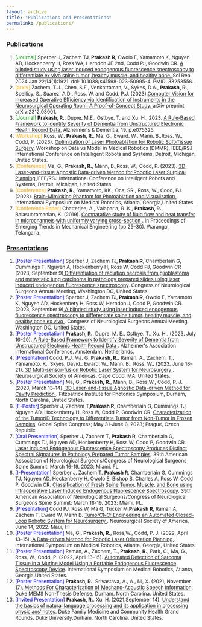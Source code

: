```yaml
---
layout: archive
title: "Publications and Presentations"
permalink: /publications/
---
```


<h3> <u>Publications</u></h3>


<ol><font size = "-1">

<li><font style="color:green">[Journal]</font> Sperber J, Zachem TJ, <b>Prakash R</b>, Owolo E, Yamamoto K, Nguyen AD, Hockenberry H, Ross WA, Herndon JE 2nd, Codd PJ, Goodwin CR. <a href= "https://www.nature.com/articles/s41598-023-50995-4"> <u>A blinded study using laser induced endogenous fluorescence spectroscopy to differentiate ex vivo spine tumor, healthy muscle, and healthy bone.</u> </a>Sci Rep. 2024 Jan 22;14(1):1921. doi: 10.1038/s41598-023-50995-4. PMID: 38253556..</li>


<li><font style="color:orange">[arxiv]</font> Zachem, T.J., Chen, S.F., Venkatraman, V., Sykes, D.A., <b>Prakash, R.</b>, Spellicy, S., Suarez, A.D., Ross, W. and Codd, P.J. (2023).<a href="https://arxiv.org/pdf/2312.03001.pdf"><u>Computer Vision for Increased Operative Efficiency via Identification of Instruments in the Neurosurgical Operating Room: A Proof-of-Concept Study.</u> </a>arXiv preprint arXiv:2312.03001. </li>

<li><font style="color:green">[Journal]</font><b> Prakash, R.</b>, Dupre, M.E., Ostbye, T. and Xu, H., 2023. <u>A Rule‐Based Framework to Identify Severity of Dementia from Unstructured Electronic Health Record Data.</u> Alzheimer's & Dementia, 19, p.e075325. </li>

<li><font style="color:orange">[Workshop]</font> Ross, W., <b>Prakash, R.</b>, Ma, G., Eward, W., Mann, B.,Ross, W., Codd, P. (2023). <u>Optimization of Laser Photoablation for Robotic Soft-Tissue Surgery</u>. Workshop on Data vs Model in Medical Robotics (DMMR), IEEE/RSJ International Conference on Intelligent Robots and Systems, Detroit, Michigan, United States.</li>

<li><font style="color:orange">[Conference]</font> Ma, G., <b>Prakash, R.</b>, Mann, B.,Ross, W., Codd, P. (2023). <a href="https://arxiv.org/pdf/2305.01524.pdf"><u>3D Laser-and-tissue Agnostic Data-driven Method for Robotic Laser Surgical Planning</u>.</a>IEEE/RSJ International Conference on Intelligent Robots and Systems, Detroit, Michigan, United States.</li>

<li><font style="color:orange">[Conference]</font> <b>Prakash, R.</b>, Yamamoto, KK., Oca, SR., Ross, W., Codd, PJ. (2023). <u>Brain-Mimicking Phantom for Photoablation and Visualization </u>. International Symposium on Medical Robotics, Atlanta, Georgia,United States.</li>

<li><font style="color:orange">[Conference Paper]</font> Chatterjee, A., Valaparla, R. K., <b>Prakash, R.</b>, Balasubramanian, K. (2019). <u>Comparative study of fluid flow and heat transfer
in microchannels with uniformly varying cross-section </u>. In Proceedings of Emerging Trends in Mechanical Engineering (pp.25–30). Warangal, Telangana.</li>

</font></ol>

<h3> <u>Presentations</u></h3>

<ol><font size = "-1">

<li><font style="color:blue">[Poster Presentation]</font> Sperber J, Zachem TJ,<b> Prakash R</b>, Chamberlain G, Cummings T, Nguyen A, Hockenberry H, Ross W, Codd PJ, Goodwin CR  (2023, September 9)<u> Differentiation of radiation necrosis from glioblastoma and metastatic lung carcinoma in pathology prepared slides using laser induced endogenous fluorescence spectroscopy</u>. Congress of Neurological Surgeons Annual Meeting, Washington DC, United States.</li>

<li><font style="color:blue">[Poster Presentation]</font> Sperber J, Zachem TJ,<b> Prakash R</b>, Owolo E, Yamamoto K, Nguyen AD, Hockenbery H, Ross W, Herndon J, Codd P, Goodwin CR. (2023, September 9)<u> A blinded study using laser induced endogenous fluorescence spectroscopy to differentiate spine tumor, healthy muscle, and healthy bone ex vivo </u>. Congress of Neurological Surgeons Annual Meeting, Washington DC, United States.</li>

<li><font style="color:blue">[Poster Presentation]</font> <b>Prakash, R.</b>, Dupre, M. E., Ostbye, T., Xu, H., (2023, July 16–20).<u> A Rule-Based Framework to Identify Severity of Dementia from Unstructured Electronic Health Record Data </u>. Alzheimer's Association International Conference, Amsterdam, Netherlands.</li>

<li><font style="color:blue">[Presentation]</font> Codd, P.J.,Ma, G.,<b>Prakash, R.</b>, Raman, A., Zachem, T., Yamamoto, K., Skyes, David., Eward, W., Mann, B., Ross, W., (2023, June 18–21).<u> 3D Multi-sensor-fusion Robotic Laser System for Neurosurgery  </u>. Neurosurgical Society of Americas, Cape Codd, MA, United States.</li>

<li><font style="color:blue">[Poster Presentation]</font> Ma, G., <b>Prakash, R.</b>, Mann, B., Ross,W., Codd, P. J. (2023, March 13–14).<u> 3D Laser-and-tissue Agnostic Data-driven Method for Cavity Prediction </u>. Fitzpatrick Institute for Photonics Symposium, Durham, North Carolina, United States.</li>

<li> <font style="color:blue">[E-Poster]</font> Sperber J, Zachem T,<b>Prakash R</b>, Chamberlain G, Cummings TJ, Nguyen AD, Hockenberry H, Ross W, Codd P, Goodwin CR. <u>Characterization of the TumorID Technology to Differentiate Tumor from Non-Tumor in Frozen Samples</u>. Global Spine Congress; May 31-June 6, 2023; Prague, Czech Republic</li>

<li> <font style="color:blue">[Oral Presentation]</font> Sperber J, Zachem T, <b>Prakash R</b>, Chamberlain G, Cummings TJ, Nguyen AD, Hockenberry H, Ross W, Codd P, Goodwin CR. <u>Laser Induced Endogenous Fluorescence Spectroscopy Produces Distinct Spectral Signatures in Pathology Prepared Tumor Samples</u>. 39th American Association of Neurological Surgeons/Congress of Neurological Surgeons Spine Summit; March 16-19, 2023; Miami, FL.</li>

<li> <font style="color:blue">[I-Presentation]</font> Sperber J, Zachem T, <b>Prakash R</b>, Chamberlain G, Cummings TJ, Nguyen AD, Hockenberry H, Owolo E, Bishop B, Charles A, Ross W, Codd P, Goodwin CR. <u>Classification of Fresh Spine Tumor, Muscle, and Bone using Intraoperative Laser Induced Endogenous Fluorescence Spectroscopy</u>. 39th American Association of Neurological Surgeons/Congress of Neurological Surgeons Spine Summit; March 16-19, 2023; Miami, FL.</li>

<li> <font style="color:blue">[Presentation]</font> Codd PJ, Ross W, Ma G, Tucker M,<b>Prakash R</b>, Raman A, Zachem T, Eward W, Mann B. <u>TumorCNC: Engineering an Automated Closed-Loop Robotic System for Neurosurgery </u>. Neurosurgical Society of America. June 14, 2022. Maui, HI</li>

<li><font style="color:blue">[Poster Presentation]</font> Ma, G., <b>Prakash, R.</b>, Ross,W., Codd, P. J. (2022, April 13–15).<u> A Data-driven Method for Robotic Laser Orientation Planning </u>. International Symposium on Medical Robotics, Atlanta, Georgia, United States.</li>

<li><font style="color:blue">[Poster Presentation]</font> Raman, A., Zachem, T.,<b> Prakash, R.</b>, Park, C., Ma, G., Ross, W., Codd, P. (2022, April 13–15). <u>Automated Detection of Sarcoma
Tissue in a Murine Model Using a Portable Endogenous Fluorescence Spectroscopy Device</u>. International Symposium on Medical Robotics, Atlanta, Georgia,United States.</li>

<li><font style="color:blue">[Poster Presentation]</font> <b>Prakash, R.</b>, Srivastava, A., A., Ni, X. (2021, November 17).<u> Methods For Characterization of Mechano-Acoustic Speech
Information</u>. Duke MEMS Non-Thesis Defense, Durham, North Carolina, United States.</li>

<li><font style="color:blue">[Invited Presentation] </font><b>Prakash, R.</b>, Xu, H. (2021,September 14). <u>Understand the basics of natural language processing and its application in processing physicians’ notes</u>. Duke Family Medicine and Community Health Grand Rounds, Duke University,Durham, North Carolina, United States. </li>


<font></ol> 





<!-- <ol>
<li><font style="color:red">[Conference Paper]</font> <b>Prakash, R.</b>, Yamamoto, KK., Oca, SR., Ross, W., Codd, PJ. (2023). <u>Brain-Mimicking Phantom for Photoablation and Visualization </u>. International Symposium on Medical Robotics, Atlanta, Georgia,United States.</li>

<li> <font style="color:blue">[E-Poster]</font> Sperber J, Zachem T,<b>Prakash R</b>, Chamberlain G, Cummings TJ, Nguyen AD, Hockenberry H, Ross W, Codd P, Goodwin CR. <u>Characterization of the TumorID Technology to Differentiate Tumor from Non-Tumor in Frozen Samples</u>. Global Spine Congress; May 31-June 6, 2023; Prague, Germany</li>

<li> <font style="color:blue">[Oral Presentation]</font> Sperber J, Zachem T, <b>Prakash R</b>, Chamberlain G, Cummings TJ, Nguyen AD, Hockenberry H, Ross W, Codd P, Goodwin CR. <u>Laser Induced Endogenous Fluorescence Spectroscopy Produces Distinct Spectral Signatures in Pathology Prepared Tumor Samples</u>. 39th American Association of Neurological Surgeons/Congress of Neurological Surgeons Spine Summit; March 16-19, 2023; Miami, FL.</li>

<li> <font style="color:blue">[I-Presentation]</font> Sperber J, Zachem T, <b>Prakash R</b>, Chamberlain G, Cummings TJ, Nguyen AD, Hockenberry H, Owolo E, Bishop B, Charles A, Ross W, Codd P, Goodwin CR. <u>Classification of Fresh Spine Tumor, Muscle, and Bone using Intraoperative Laser Induced Endogenous Fluorescence Spectroscopy</u>. 39th American Association of Neurological Surgeons/Congress of Neurological Surgeons Spine Summit; March 16-19, 2023; Miami, FL.</li>

<li> <font style="color:blue">[Presentation]</font> Codd PJ, Ross W, Ma G, Tucker M,<b>Prakash R</b>, Raman A, Zachem T, Eward W, Mann B. <u>TumorCNC: Engineering an Automated Closed-Loop Robotic System for Neurosurgery </u>. Neurosurgical Society of America. June 14, 2022. Maui, HI</li>

<li><font style="color:blue">[Poster Presentation]</font> Ma, G., <b>Prakash, R.</b>, Ross,W., Codd, P. J. (2022, April 13–15).<u> A Data-driven Method for Robotic Laser Orientation Planning </u>. International Symposium on Medical Robotics, Atlanta, Georgia, United States.</li>

<li><font style="color:blue">[Poster Presentation]</font> Raman, A., Zachem, T.,<b> Prakash, R.</b>, Park, C., Ma, G., Ross, W., Codd, P. (2022, April 13–15). <u>Automated Detection of Sarcoma
Tissue in a Murine Model Using a Portable Endogenous Fluorescence Spectroscopy Device</u>. International Symposium on Medical Robotics, Atlanta, Georgia,United States.</li>

<li><font style="color:blue">[Poster Presentation]</font> <b>Prakash, R.</b>, Srivastava, A., A., Ni, X. (2021, November 17).<u> Methods For Characterization of Mechano-Acoustic Speech
Information</u>. Duke MEMS Non-Thesis Defense, Durham, North Carolina, United States.</li>

<li><font style="color:blue">[Invited Presentation]</font><b>Prakash, R.</b>, Xu, H. (2021,September 14). <u>Understand the basics of natural language processing and its application in processing physicians’ notes</u>. Duke Family Medicine and Community Health Grand Rounds, Duke University,Durham, North Carolina, United States. </li>

<li><font style="color:red">[Conference Paper]</font> Chatterjee, A., Valaparla, R. K., <b>Prakash, R.</b>, Balasubramanian, K. (2019). <u>Comparative study of fluid flow and heat transfer
in microchannels with uniformly varying cross-section </u>. In Proceedings of Emerging Trends in Mechanical Engineering (pp.25–30). Warangal, Telangana.</li>

</ol> -->